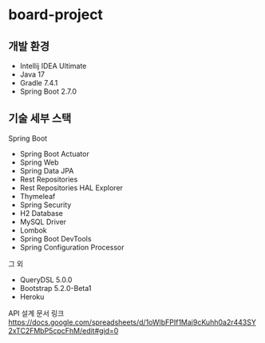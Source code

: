 # board-project

## 개발 환경

* Intellij IDEA Ultimate
* Java 17
* Gradle 7.4.1
* Spring Boot 2.7.0

## 기술 세부 스택

Spring Boot

* Spring Boot Actuator
* Spring Web
* Spring Data JPA
* Rest Repositories
* Rest Repositories HAL Explorer
* Thymeleaf
* Spring Security
* H2 Database
* MySQL Driver
* Lombok
* Spring Boot DevTools
* Spring Configuration Processor

그 외

* QueryDSL 5.0.0
* Bootstrap 5.2.0-Beta1
* Heroku

API 설계 문서 링크
https://docs.google.com/spreadsheets/d/1oWlbFPIf1Maj9cKuhh0a2r443SY2xTC2FMbP5cpcFhM/edit#gid=0
